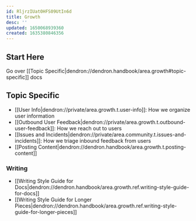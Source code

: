 ```yaml
---
id: RljrzIUat0HFS09UtIn6d
title: Growth
desc: ''
updated: 1650068939360
created: 1635380846356
---
```


## Start Here

Go over [[Topic Specific|dendron://dendron.handbook/area.growth#topic-specific]] docs 

## Topic Specific
- [[User Info|dendron://private/area.growth.t.user-info]]: How we organize user information
- [[Outbound User Feedback|dendron://private/area.growth.t.outbound-user-feedback]]: How we reach out to users
- [[Issues and Incidents|dendron://private/area.community.t.issues-and-incidents]]: How we triage inbound feedback from users
- [[Posting Content|dendron://dendron.handbook/area.growth.t.posting-content]]

### Writing
- [[Writing Style Guide for Docs|dendron://dendron.handbook/area.growth.ref.writing-style-guide-for-docs]]
- [[Writing Style Guide for Longer Pieces|dendron://dendron.handbook/area.growth.ref.writing-style-guide-for-longer-pieces]]
